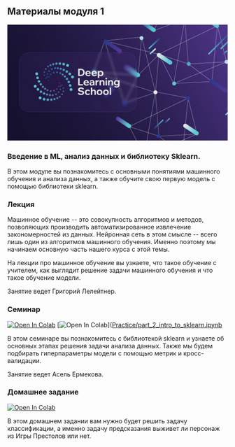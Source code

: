 ## Материалы модуля 1

<div align="center">
  <img src="../images/dls.png">
</div>


### Введение в ML, анализ данных и библиотеку Sklearn.

В этом модуле вы познакомитесь с основными понятиями машинного обучения и анализа данных, а также обучите свою первую модель с помощью библиотеки sklearn.


### Лекция
Машинное обучение -- это совокупность алгоритмов и методов, позволяющих производить автоматизированное извлечение закономерностей из данных. Нейронная сеть в этом смысле -- всего лишь один из алгоритмов машинного обучения. Именно поэтому мы начинаем основную часть нашего курса с этой темы.

На лекции про машинное обучение вы узнаете, что такое обучение с учителем, как выглядит решение задачи машинного обучения и что такое обучение модели. 

Занятие ведет Григорий Лелейтнер.
 
### Семинар

[![Open In Colab](https://colab.research.google.com/assets/colab-badge.svg)](https://colab.research.google.com/github/DeepLearningSchool/part_1_ml_cv/blob/main/week_01_ml_intro/Practice/part_1_data_analysis.ipynb)
[![Open In Colab](https://colab.research.google.com/assets/colab-badge.svg)]([Practice/part_2_intro_to_sklearn.ipynb](https://colab.research.google.com/github/DeepLearningSchool/part_1_ml_cv/blob/main/week_01_ml_intro/Practice/part_2_into_to_sklearn.ipynb)


В этом семинаре вы познакомитесь с библиотекой sklearn и узнаете об основных этапах решения задачи анализа данных. Также мы будем подбирать гиперпараметры модели с помощью метрик и кросс-валидации.

Занятие ведет Асель Ермекова.


### Домашнее задание
[![Open In Colab](https://colab.research.google.com/assets/colab-badge.svg)](https://colab.research.google.com/github/DeepLearningSchool/part_1_ml_cv/blob/main/week_01_ml_intro/Homework/hw_1_game_of_thrones.ipynb)

В этом домашнем задании вам нужно будет решить задачу классификации, а именно задачу предсказания выживет ли персонаж из Игры Престолов или нет. 
